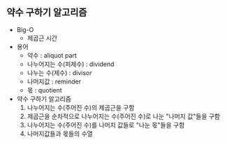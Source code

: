 ## 약수 구하기 알고리즘
- Big-O
  - 제곱근 시간
- 용어
  - 약수 : aliquot part
  - 나누어지는 수(피제수) : dividend
  - 나누는 수(제수) : divisor
  - 나머지값 : reminder
  - 몫 : quotient
- 약수 구하기 알고리즘
  1. 나누어지는 수(주어진 수)의 제곱근을 구함
  2. 제곱근을 순차적으로 나누어지는 수(주어진 수)로 나눈 "나머지 값"들을 구함
  3. 나누어지는 수(주어진 수)를 나머지 값들로 "나눈 몫"들을 구함
  4. 나머지값들과 몫들의 수열
